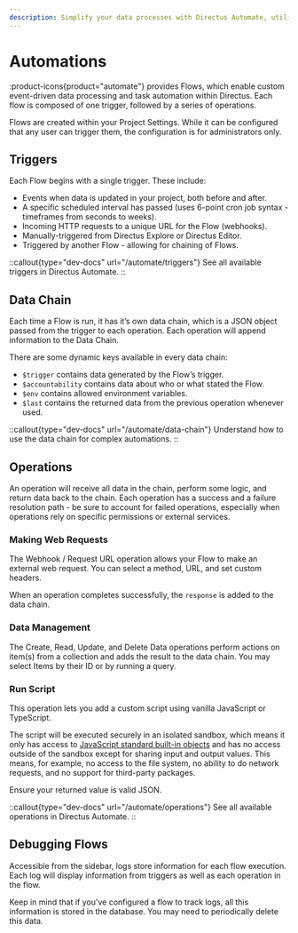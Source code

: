 ```yaml
---
description: Simplify your data processes with Directus Automate, utilizing customizable Flows made up of triggers and operation series for data processing and task automation.
---
```


# Automations

:product-icons{product="automate"} provides Flows, which enable custom event-driven data processing and task automation within Directus. Each flow is composed of one trigger, followed by a series of operations.

<!-- TODO: image of flow -->

Flows are created within your Project Settings. While it can be configured that any user can trigger them, the configuration is for administrators only.

## Triggers

Each Flow begins with a single trigger. These include:

- Events when data is updated in your project, both before and after.
- A specific scheduled interval has passed (uses 6-point cron job syntax - timeframes from seconds to weeks).
- Incoming HTTP requests to a unique URL for the Flow (webhooks).
- Manually-triggered from Directus Explore or Directus Editor.
- Triggered by another Flow - allowing for chaining of Flows.

::callout{type="dev-docs" url="/automate/triggers"}
See all available triggers in Directus Automate.
::

## Data Chain

Each time a Flow is run, it has it’s own data chain, which is a JSON object passed from the trigger to each operation. Each operation will append information to the Data Chain.

There are some dynamic keys available in every data chain:

- `$trigger` contains data generated by the Flow’s trigger.
- `$accountability` contains data about who or what stated the Flow.
- `$env` contains allowed environment variables.
- `$last` contains the returned data from the previous operation whenever used.

::callout{type="dev-docs" url="/automate/data-chain"}
Understand how to use the data chain for complex automations.
::

## Operations

An operation will receive all data in the chain, perform some logic, and return data back to the chain. Each operation has a success and a failure resolution path - be sure to account for failed operations, especially when operations rely on specific permissions or external services.

### Making Web Requests

<!-- TODO: IMAGE -->

The Webhook / Request URL operation allows your Flow to make an external web request. You can select a method, URL, and set custom headers.

When an operation completes successfully, the `response` is added to the data chain.

### Data Management

<!-- TODO: IMAGE -->

The Create, Read, Update, and Delete Data operations perform actions on item(s) from a collection and adds the result to the data chain. You may select Items by their ID or by running a query.

### Run Script

This operation lets you add a custom script using vanilla JavaScript or TypeScript.

The script will be executed securely in an isolated sandbox, which means it only has access to [JavaScript standard built-in objects](https://developer.mozilla.org/en-US/docs/Web/JavaScript/Reference/Global_Objects) and has no access outside of the sandbox except for sharing input and output values. This means, for example, no access to the file system, no ability to do network requests, and no support for third-party packages.

Ensure your returned value is valid JSON.

::callout{type="dev-docs" url="/automate/operations"}
See all available operations in Directus Automate.
::

## Debugging Flows

<!-- TODO: sidebar image -->

Accessible from the sidebar, logs store information for each flow execution. Each log will display information from triggers as well as each operation in the flow.

Keep in mind that if you've configured a flow to track logs, all this information is stored in the database. You may need to periodically delete this data.
